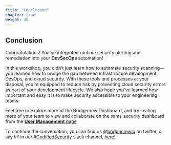 ```yaml
---
title: "Conclusion"
chapter: true
weight: 40
---
```


## Conclusion

Congratulations! You've integrated runtime security alerting and remediation into your **DevSecOps** automation! 

In this workshop, you didn’t just learn how to automate security scanning—you learned how to bridge the gap between infrastructure development, DevOps, and cloud security. With these tools and processes at your disposal, you’re equipped to reduce risk by preventing cloud security errors as part of your development lifecycle. We also hope you’ve learned how important and easy it is to make security accessible to your engineering teams.

Feel free to explore more of the Bridgecrew Dashboard, and try inviting more of your team to view and collaborate on the same security dashboard from the [**User Management** page](https://www.bridgecrew.cloud/settings/userManagement?utm_source=awsworkshop)

To continue the conversation, you can find us [@bridgecrewio](https://twitter.com/bridgecrewio) on twitter, or say *hi!* in our [#CodifiedSecurity](https://slack.bridgecrew.io/?utm_source=awsworkshop) slack channel, [here!](https://slack.bridgecrew.io/?utm_source=awsworkshop)




